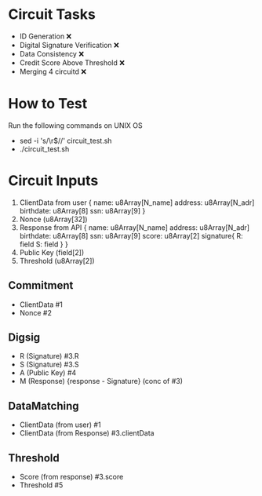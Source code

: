 # Circuit Tasks

- ID Generation ❌
- Digital Signature Verification ❌
- Data Consistency ❌
- Credit Score Above Threshold ❌
- Merging 4 circuitd ❌

# How to Test

Run the following commands on UNIX OS
- sed -i 's/\r$//' circuit_test.sh
- ./circuit_test.sh

# Circuit Inputs
1. ClientData from user {
    name: u8Array[N_name]
    address: u8Array[N_adr]
    birthdate: u8Array[8]
    ssn: u8Array[9]
}
2. Nonce (u8Array[32])
3. Response from API {
    name: u8Array[N_name]
    address: u8Array[N_adr]
    birthdate: u8Array[8]
    ssn: u8Array[9]
    score: u8Array[2]
    signature{
        R: field
        S: field
    }
}
4. Public Key (field[2])
5. Threshold (u8Array[2])

## Commitment
- ClientData #1
- Nonce #2
## Digsig
- R (Signature) #3.R
- S (Signature) #3.S
- A (Public Key) #4
- M (Response) {response - Signature} (conc of #3)
## DataMatching
- ClientData (from user) #1
- ClientData (from Response) #3.clientData
## Threshold
- Score (from response) #3.score
- Threshold #5